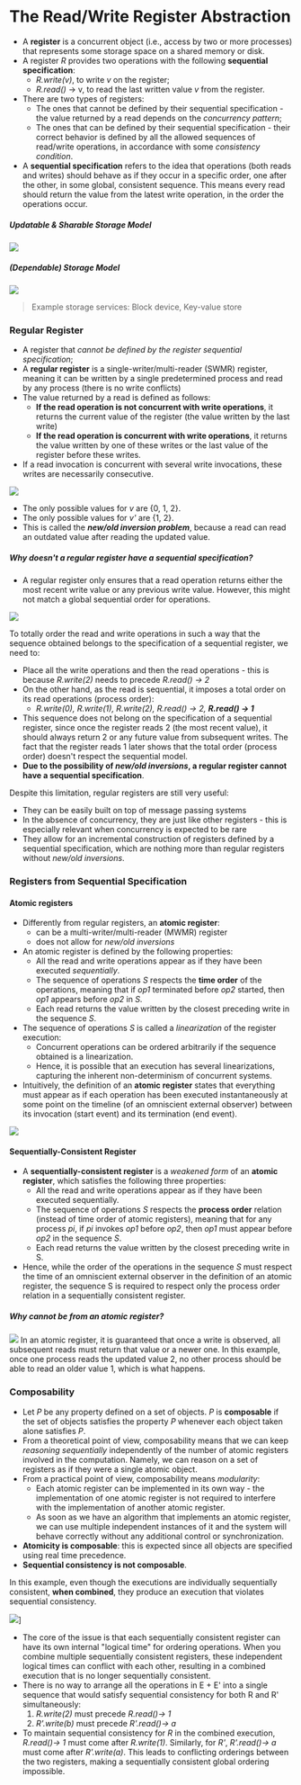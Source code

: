 # The Read/Write Register Abstraction
- A **register** is a concurrent object (i.e., access by two or more processes) that represents some storage space on a shared memory or disk.
- A register *R* provides two operations with the following **sequential specification**:
	- *R.write(v)*, to write *v* on the register;
	- *R.read()* → v, to read the last written value *v* from the register.
- There are two types of registers:
	- The ones that cannot be defined by their sequential specification - the value returned by a read depends on the *concurrency pattern*;
	- The ones that can be defined by their sequential specification - their correct behavior is defined by all the allowed sequences of read/write operations, in accordance with some *consistency condition*.
- A **sequential specification** refers to the idea that operations (both reads and writes) should behave as if they occur in a specific order, one after the other, in some global, consistent sequence. This means every read should return the value from the latest write operation, in the order the operations occur.
##### Updatable & Sharable Storage Model
![](./resources/rw-storage-model-1.png)
##### (Dependable) Storage Model
![](./resources/rw-storage-model-2.png)
> Example storage services: Block device, Key-value store

### Regular Register
- A register that *cannot be defined by the register sequential specification*;
- A **regular register** is a single-writer/multi-reader (SWMR) register, meaning it can be written by a single predetermined process and read by any process (there is no write conflicts)
- The value returned by a read is defined as follows:
	- **If the read operation is not concurrent with write operations**, it returns the current value of the register (the value written by the last write)
	- **If the read operation is concurrent with write operations**, it returns the value written by one of these writes or the last value of the register before these writes.
- If a read invocation is concurrent with several write invocations, these writes are necessarily consecutive.

![](./resources/regular-register-example-1.png)
- The only possible values for *v* are {0, 1, 2}.
- The only possible values for *v'* are {1, 2}.
- This is called the ***new/old inversion problem***, because a read can read an outdated value after reading the updated value.

##### Why doesn't a regular register have a sequential specification?
- A regular register only ensures that a read operation returns either the most recent write value or any previous write value. However, this might not match a global sequential order for operations.

![](./resources/regular-register-example-2.png)

To totally order the read and write operations in such a way that the sequence obtained belongs to the specification of a sequential register, we need to:
- Place all the write operations and then the read operations - this is because *R.write(2)* needs to precede *R.read() → 2*
- On the other hand, as the read is sequential, it imposes a total order on its read operations (process order):
	- *R.write(0), R.write(1), R.write(2), R.read() → 2, **R.read() → 1***
- This sequence does not belong on the specification of a sequential register, since once the register reads 2 (the most recent value), it should always return 2 or any future value from subsequent writes. The fact that the register reads 1 later shows that the total order (process order) doesn't respect the sequential model. 
- **Due to the possibility of *new/old inversions*, a regular register cannot have a sequential specification**.

Despite this limitation, regular registers are still very useful:
- They can be easily built on top of message passing systems
- In the absence of concurrency, they are just like other registers - this is especially relevant when concurrency is expected to be rare
- They allow for an incremental construction of registers defined by a sequential specification, which are nothing more than regular registers without *new/old inversions*.

### Registers from Sequential Specification

#### Atomic registers
- Differently from regular registers, an **atomic register**:
	- can be a multi-writer/multi-reader (MWMR) register
	- does not allow for *new/old inversions*
- An atomic register is defined by the following properties:
	- All the read and write operations appear as if they have been executed *sequentially*.
	- The sequence of operations *S* respects the **time order** of the operations, meaning that if *op1* terminated before *op2* started, then *op1* appears before *op2* in *S*.
	- Each read returns the value written by the closest preceding write in the sequence *S*.
- The sequence of operations *S* is called a *linearization* of the register execution:
	- Concurrent operations can be ordered arbitrarily if the sequence obtained is a linearization.
	- Hence, it is possible that an execution has several linearizations, capturing the inherent non-determinism of concurrent systems.
- Intuitively, the definition of an **atomic register** states that everything must appear as if each operation has been executed instantaneously at some point on the timeline (of an omniscient external observer) between its invocation (start event) and its termination (end event).

![](./resources/atomic-register-example-1.png)

#### Sequentially-Consistent Register
- A **sequentially-consistent register** is a *weakened form* of an **atomic register**, which satisfies the following three properties:
	- All the read and write operations appear as if they have been executed sequentially.
	- The sequence of operations *S* respects the **process order** relation (instead of time order of atomic registers), meaning that for any process *pi*, if *pi* invokes *op1* before *op2*, then *op1* must appear before *op2* in the sequence *S*.
	- Each read returns the value written by the closest preceding write in S.
- Hence, while the order of the operations in the sequence *S* must respect the time of an omniscient external observer in the definition of an atomic register, the sequence S is required to respect only the process order relation in a sequentially consistent register.

##### Why cannot be from an atomic register?
![](./resources/sequentially-consistent-register-example-1.png)
In an atomic register, it is guaranteed that once a write is observed, all subsequent reads must return that value or a newer one. In this example, once one process reads the updated value 2, no other process should be able to read an older value 1, which is what happens.

### Composability
- Let *P* be any property defined on a set of objects. *P* is **composable** if the set of objects satisfies the property *P* whenever each object taken alone satisfies *P*.
- From a theoretical point of view, composability means that we can keep *reasoning sequentially* independently of the number of atomic registers involved in the computation. Namely, we can reason on a set of registers as if they were a single atomic object.
- From a practical point of view, composability means *modularity*:
	- Each atomic register can be implemented in its own way - the implementation of one atomic register is not required to interfere with the implementation of another atomic register.
	- As soon as we have an algorithm that implements an atomic register, we can use multiple independent instances of it and the system will behave correctly without any additional control or synchronization.
- **Atomicity is composable**: this is expected since all objects are specified using real time precedence.
- **Sequential consistency is not composable**.

In this example, even though the executions are individually sequentially consistent, **when combined**, they produce an execution that violates sequential consistency.

![](./resources/sequential-consistency-no-composability-example.png)]

- The core of the issue is that each sequentially consistent register can have its own internal "logical time" for ordering operations. When you combine multiple sequentially consistent registers, these independent logical times can conflict with each other, resulting in a combined execution that is no longer sequentially consistent.
- There is no way to arrange all the operations in E + E' into a single sequence that would satisfy sequential consistency for both R and R' simultaneously:
	1. *R.write(2)* must precede *R.read()→ 1*
	2. *R'.write(b)* must precede *R'.read()→ a*
- To maintain sequential consistency for *R* in the combined execution, *R.read()→ 1* must come after *R.write(1)*. Similarly, for *R'*, *R'.read()→ a* must come after *R'.write(a)*. This leads to conflicting orderings between the two registers, making a sequentially consistent global ordering impossible.